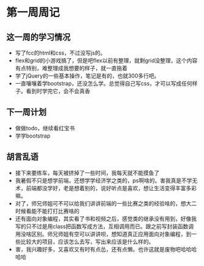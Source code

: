 # 第一周周记

## 这一周的学习情况

- 写了fcc的html和css，不过没写js的。
- flex和grid的小游戏搞了，但是吧flex以前有整理，就剩grid没整理，这个内容有点特别，难整理成我想要的样子，就一直拖着
- 学了jQuery的一些基本操作，笔记是有的，也就300多行吧。
- 一直嚷嚷着学bootstrap，还没怎么学。总觉得自己写css，才可以写成任何样子。看到时学完它，会不会真香

## 下一周计划

- 做做todo，继续看红宝书
- 学学bootstrap

## 胡言乱语

- 接下来要练车，每天被挤掉了一些时间，我每天就不能摸鱼了
- 我暑假不只是想学前端，还想学学经济学之类的，ps啊啥的。害我真是不学无术，前端都没学好，老是想着别的，说好听点是喜欢，想让生活变得丰富多彩嘛。
- 对了，师兄师姐可不可以给我们讲讲前端的一些比赛之类的经验啥的，想大二时候看能不能打打比赛啥的
- 还有面向对象编程，其实看了书和视频之后，感觉类的继承没有用到，好像我写的只不过是用class把函数写成方法，互相调用而已。跟之前写封装函数调用没啥区别。师兄师姐有空可以讲讲呗，想知道真正应用面向对象编程，到一些比较大的项目，应该怎么去写，写出来应该是什么样的。
- 害，我兴趣好多，又喜欢又有时有点怂，还有点懒。也许这就是废物吧哈哈哈哈哈